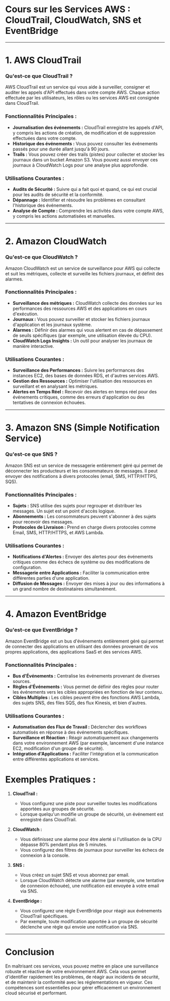# Cours sur les Services AWS : CloudTrail, CloudWatch, SNS et EventBridge

---
# 1. AWS CloudTrail

### Qu'est-ce que CloudTrail ?
AWS CloudTrail est un service qui vous aide à surveiller, consigner et auditer les appels d'API effectués dans votre compte AWS. Chaque action effectuée par les utilisateurs, les rôles ou les services AWS est consignée dans CloudTrail.

### Fonctionnalités Principales :
- **Journalisation des événements :** CloudTrail enregistre les appels d'API, y compris les actions de création, de modification et de suppression effectuées dans votre compte.
- **Historique des événements :** Vous pouvez consulter les événements passés pour une durée allant jusqu'à 90 jours.
- **Trails :** Vous pouvez créer des trails (pistes) pour collecter et stocker les journaux dans un bucket Amazon S3. Vous pouvez aussi envoyer ces journaux à CloudWatch Logs pour une analyse plus approfondie.

### Utilisations Courantes :
- **Audits de Sécurité :** Suivre qui a fait quoi et quand, ce qui est crucial pour les audits de sécurité et la conformité.
- **Dépannage :** Identifier et résoudre les problèmes en consultant l'historique des événements.
- **Analyse de Compte :** Comprendre les activités dans votre compte AWS, y compris les actions automatisées et manuelles.

---
# 2. Amazon CloudWatch

### Qu'est-ce que CloudWatch ?
Amazon CloudWatch est un service de surveillance pour AWS qui collecte et suit les métriques, collecte et surveille les fichiers journaux, et définit des alarmes.

### Fonctionnalités Principales :
- **Surveillance des métriques :** CloudWatch collecte des données sur les performances des ressources AWS et des applications en cours d'exécution.
- **Journaux :** Vous pouvez surveiller et stocker les fichiers journaux d'application et les journaux système.
- **Alarmes :** Définir des alarmes qui vous alertent en cas de dépassement de seuils spécifiques (par exemple, une utilisation élevée du CPU).
- **CloudWatch Logs Insights :** Un outil pour analyser les journaux de manière interactive.

### Utilisations Courantes :
- **Surveillance des Performances :** Suivre les performances des instances EC2, des bases de données RDS, et d'autres services AWS.
- **Gestion des Ressources :** Optimiser l'utilisation des ressources en surveillant et en analysant les métriques.
- **Alertes en Temps Réel :** Recevoir des alertes en temps réel pour des événements critiques, comme des erreurs d'application ou des tentatives de connexion échouées.

---
# 3. Amazon SNS (Simple Notification Service)

### Qu'est-ce que SNS ?
Amazon SNS est un service de messagerie entièrement géré qui permet de déconnecter les producteurs et les consommateurs de messages. Il peut envoyer des notifications à divers protocoles (email, SMS, HTTP/HTTPS, SQS).

### Fonctionnalités Principales :
- **Sujets :** SNS utilise des sujets pour regrouper et distribuer les messages. Un sujet est un point d'accès logique.
- **Abonnements :** Les consommateurs peuvent s'abonner à des sujets pour recevoir des messages.
- **Protocoles de Livraison :** Prend en charge divers protocoles comme Email, SMS, HTTP/HTTPS, et AWS Lambda.

### Utilisations Courantes :
- **Notifications d'Alertes :** Envoyer des alertes pour des événements critiques comme des échecs de système ou des modifications de configuration.
- **Messagerie entre Applications :** Faciliter la communication entre différentes parties d'une application.
- **Diffusion de Messages :** Envoyer des mises à jour ou des informations à un grand nombre de destinataires simultanément.

---
# 4. Amazon EventBridge

### Qu'est-ce que EventBridge ?
Amazon EventBridge est un bus d'événements entièrement géré qui permet de connecter des applications en utilisant des données provenant de vos propres applications, des applications SaaS et des services AWS.

### Fonctionnalités Principales :
- **Bus d'Événements :** Centralise les événements provenant de diverses sources.
- **Règles d'Événements :** Vous permet de définir des règles pour router les événements vers les cibles appropriées en fonction de leur contenu.
- **Cibles Multiples :** Les cibles peuvent être des fonctions AWS Lambda, des sujets SNS, des files SQS, des flux Kinesis, et bien d'autres.

### Utilisations Courantes :
- **Automatisation des Flux de Travail :** Déclencher des workflows automatisés en réponse à des événements spécifiques.
- **Surveillance et Réaction :** Réagir automatiquement aux changements dans votre environnement AWS (par exemple, lancement d'une instance EC2, modification d'un groupe de sécurité).
- **Intégration d'Applications :** Faciliter l'intégration et la communication entre différentes applications et services.

# Exemples Pratiques :
1. **CloudTrail :**
   - Vous configurez une piste pour surveiller toutes les modifications apportées aux groupes de sécurité.
   - Lorsque quelqu'un modifie un groupe de sécurité, un événement est enregistré dans CloudTrail.

2. **CloudWatch :**
   - Vous définissez une alarme pour être alerté si l'utilisation de la CPU dépasse 80% pendant plus de 5 minutes.
   - Vous configurez des filtres de journaux pour surveiller les échecs de connexion à la console.

3. **SNS :**
   - Vous créez un sujet SNS et vous abonnez par email.
   - Lorsque CloudWatch détecte une alarme (par exemple, une tentative de connexion échouée), une notification est envoyée à votre email via SNS.

4. **EventBridge :**
   - Vous configurez une règle EventBridge pour réagir aux événements CloudTrail spécifiques.
   - Par exemple, toute modification apportée à un groupe de sécurité déclenche une règle qui envoie une notification via SNS.

---
# Conclusion

En maîtrisant ces services, vous pouvez mettre en place une surveillance robuste et réactive de votre environnement AWS. Cela vous permet d'identifier rapidement les problèmes, de réagir aux incidents de sécurité, et de maintenir la conformité avec les réglementations en vigueur. Ces compétences sont essentielles pour gérer efficacement un environnement cloud sécurisé et performant.
